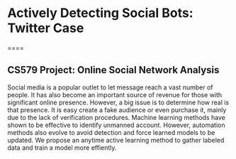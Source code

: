 # Actively Detecting Social Bots: Twitter Case
====
## CS579 Project: Online Social Network Analysis

Social media is a popular outlet to let message reach a vast number of people. It has also become an important source of revenue for those with significant online presence. However, a big issue is to determine how real is that presence. It is easy create a fake audience or even purchase it, mainly due to the lack of verification procedures. Machine learning methods have shown to be effective to identify unmanned account. However, automation methods also evolve to avoid detection and force learned models to be updated. We propose an anytime active learning method to gather labeled data and train a model more effiently.  